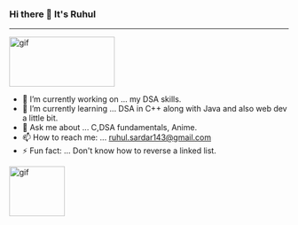 ### Hi there 👋 It's Ruhul
<hr>
<img alt="gif" src="https://github.com/using-namespace-ruhul/community-classroom-/blob/master/gojo-satoru-jujutsu-kaisen.gif" height="90" width="190"><br>

- 🔭 I’m currently working on ... my DSA skills.
- 🌱 I’m currently learning ... DSA in C++ along with Java and also web dev a little bit.
- 💬 Ask me about ... C,DSA fundamentals, Anime.
- 📫 How to reach me: ... ruhul.sardar143@gmail.com
- ⚡ Fun fact: ... Don't know how to reverse a linked list.

<img alt="gif" src="https://github.com/using-namespace-ruhul/community-classroom-/blob/master/USV0ym3bVWQJJmNu3N.gif" height="90" width="100">
